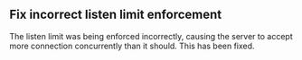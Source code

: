 ## Fix incorrect listen limit enforcement

The listen limit was being enforced incorrectly, causing the server to accept more connection concurrently than it should. This has been fixed.

